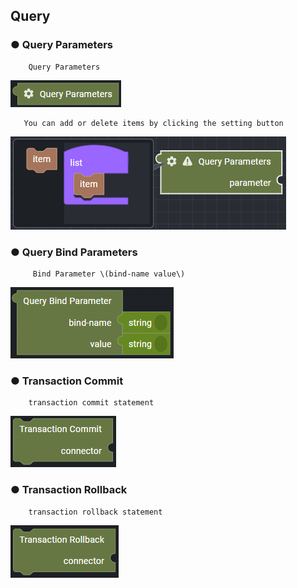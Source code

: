 ## Query

### ● Query Parameters

        Query Parameters

![](../../../../img/assets/image%20%28249%29.png)

       You can add or delete items by clicking the setting button

![](../../../../img/assets/image%20%28289%29.png)

### ● Query Bind Parameters

         Bind Parameter \(bind-name value\)

![](../../../../img/assets/image%20%28316%29.png)

### ● Transaction Commit

        transaction commit statement

![](../../../../img/assets/image%20%28245%29.png)

### ● Transaction Rollback

        transaction rollback statement

![](../../../../img/assets/image%20%28263%29.png)
